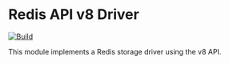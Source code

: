 # Redis API v8 Driver

[![Build](https://img.shields.io/github/actions/workflow/status/atomix/atomix/build-and-test-drivers-redis-v8.yml?style=for-the-badge)](https://github.com/atomix/atomix/actions/workflows/build-and-test-drivers-redis-v8.yml)

This module implements a Redis storage driver using the v8 API.
